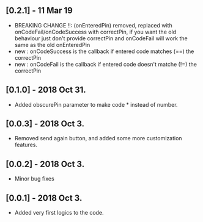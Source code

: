 ## [0.2.1] - 11 Mar 19

* BREAKING CHANGE !!: (onEnteredPin) removed, replaced with onCodeFail/onCodeSuccess with correctPin, if you want the old behaviour just don't provide correctPin and onCodeFail will work the same as the old onEnteredPin
* new : onCodeSuccess is the callback if entered code matches (==) the correctPin
* new : onCodeFail is the callback if entered code doesn't matche (!=) the correctPin

## [0.1.0] - 2018 Oct 31.

* Added obscurePin parameter to make code * instead of number.

## [0.0.3] - 2018 Oct 3.

* Removed send again button, and added some more customization features.

## [0.0.2] - 2018 Oct 3.

* Minor bug fixes

## [0.0.1] - 2018 Oct 3.

* Added very first logics to the code.
